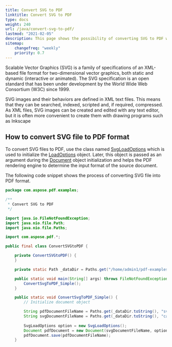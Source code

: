 ```yaml
---
title: Convert SVG to PDF 
linktitle: Convert SVG to PDF
type: docs
weight: 240
url: /java/convert-svg-to-pdf/
lastmod: "2021-02-05"
description: This page shows the possibility of converting SVG to PDF with Aspose.PDF and describes how to get SVG dimensions and overview SVG Supported Features.
sitemap:
    changefreq: "weekly"
    priority: 0.7
---
```


Scalable Vector Graphics (SVG) is a family of specifications of an XML-based file format for two-dimensional vector graphics, both static and dynamic (interactive or animated). The SVG specification is an open standard that has been under development by the World Wide Web Consortium (W3C) since 1999.

SVG images and their behaviors are defined in XML text files. This means that they can be searched, indexed, scripted and, if required, compressed. As XML files, SVG images can be created and edited with any text editor, but it is often more convenient to create them with drawing programs such as Inkscape

## How to convert SVG file to PDF format

To convert SVG files to PDF, use the class named [SvgLoadOptions](https://apireference.aspose.com/pdf//java/com.aspose.pdf/svgsaveoptions) which is used to initialize the [LoadOptions](https://apireference.aspose.com/pdf/java/com.aspose.pdf/LoadOptions) object. Later, this object is passed as an argument during the [Document](https://apireference.aspose.com/pdf/java/com.aspose.pdf/document) object initialization and helps the PDF rendering engine to determine the input format of the source document.

The following code snippet shows the process of converting SVG file into PDF format.

```java
package com.aspose.pdf.examples;

/**
 * Convert SVG to PDF
 */

import java.io.FileNotFoundException;
import java.nio.file.Path;
import java.nio.file.Paths;

import com.aspose.pdf.*;

public final class ConvertSVGtoPDF {

    private ConvertSVGtoPDF() {
    }

    private static Path _dataDir = Paths.get("/home/admin1/pdf-examples/Samples");

    public static void main(String[] args) throws FileNotFoundException {
        ConvertSvgToPDF_Simple();
    }

    public static void ConvertSvgToPDF_Simple() {
        // Initialize document object

        String pdfDocumentFileName = Paths.get(_dataDir.toString(), "svg_test.pdf").toString();
        String svgDocumentFileName = Paths.get(_dataDir.toString(), "car.svg").toString();
        
        SvgLoadOptions option = new SvgLoadOptions();
        Document pdfDocument = new Document(svgDocumentFileName, option);
        pdfDocument.save(pdfDocumentFileName);
    }
```
